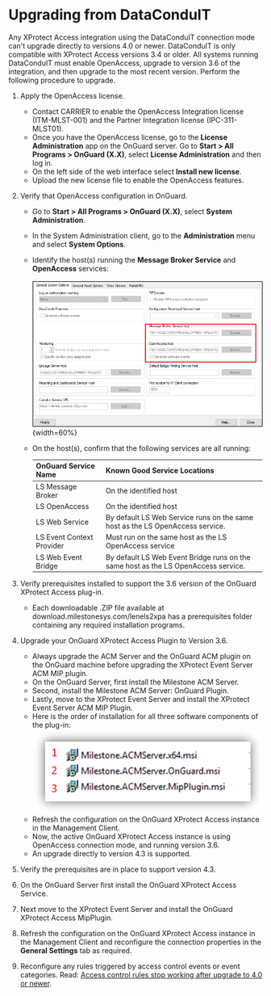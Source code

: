 # Upgrading from DataConduIT

Any XProtect Access integration using the DataConduIT connection mode can't upgrade directly to versions 4.0 or newer. DataConduIT is only compatible with XProtect Access versions 3.4 or older. All systems running DataConduIT must enable OpenAccess, upgrade to version 3.6 of the integration, and then upgrade to the most recent version. Perform the following procedure to upgrade.

1. Apply the OpenAccess license.
    + Contact CARRIER to enable the OpenAccess Integration license (ITM-MLST-001) and the Partner Integration license (IPC-311-MLST01).
    + Once you have the OpenAccess license, go to the **License Administration** app on the OnGuard server. Go to **Start > All Programs > OnGuard (X.X)**, select **License Administration** and then log in.
    + On the left side of the web interface select **Install new license**.
    + Upload the new license file to enable the OpenAccess features.
2. Verify that OpenAccess configuration in OnGuard.
    + Go to **Start > All Programs > OnGuard (X.X)**, select **System Administration**.
    + In the System Administration client, go to the **Administration** menu and select **System Options**.
    + Identify the host(s) running the **Message Broker Service** and **OpenAccess** services:</br>
        </br>
        ![OnGuardServiceHost](img/CXAL.DataCon1.png){width=60%}
    + On the host(s), confirm that the following services are all running:</br>

        | OnGuard Service Name  | Known Good Service Locations  |
        |-----------------------|-------------------------------|
        | LS Message Broker     | On the identified host        |
        | LS OpenAccess         | On the identified host        |
        | LS Web Service        | By default LS Web Service runs on the same host as the LS OpenAccess service. |
        | LS Event Context Provider | Must run on the same host as the LS OpenAccess service    |
        |LS Web Event Bridge    | By default LS Web Event Bridge runs on the same host as the LS OpenAccess service.    |
      
3. Verify prerequisites installed to support the 3.6 version of the OnGuard XProtect Access plug-in.
    + Each downloadable .ZIP file available at download.milestonesys.com/lenels2xpa has a prerequisites folder containing any required installation programs.
4. Upgrade your OnGuard XProtect Access Plugin to Version 3.6.
    + Always upgrade the ACM Server and the OnGuard ACM plugin on the OnGuard machine before upgrading the XProtect Event Server ACM MIP plugin.
    + On the OnGuard Server, first install the Milestone ACM Server.
    + Second, install the Milestone ACM Server: OnGuard Plugin.
    + Lastly, move to the XProtect Event Server and install the XProtect Event Server ACM MIP Plugin.
    + Here is the order of installation for all three software components of the plug-in:</br>
        ![ACMInstallOrder](img/Installation_19.png)</br>
    + Refresh the configuration on the OnGuard XProtect Access instance in the Management Client.
    + Now, the active OnGuard XProtect Access instance is using OpenAccess connection mode, and running version 3.6.
    + An upgrade directly to version 4.3 is supported.
5. Verify the prerequisites are in place to support version 4.3.
6. On the OnGuard Server first install the OnGuard XProtect Access Service.
7. Next move to the XProtect Event Server and install the OnGuard XProtect Access MipPlugin.
8. Refresh the configuration on the OnGuard XProtect Access instance in the Management Client and reconfigure the connection properties in the **General Settings** tab as required.
9. Reconfigure any rules triggered by access control events or event categories. Read: [Access control rules stop working after upgrade to 4.0 or newer](/Troubleshooting/RulesStopWorking/).